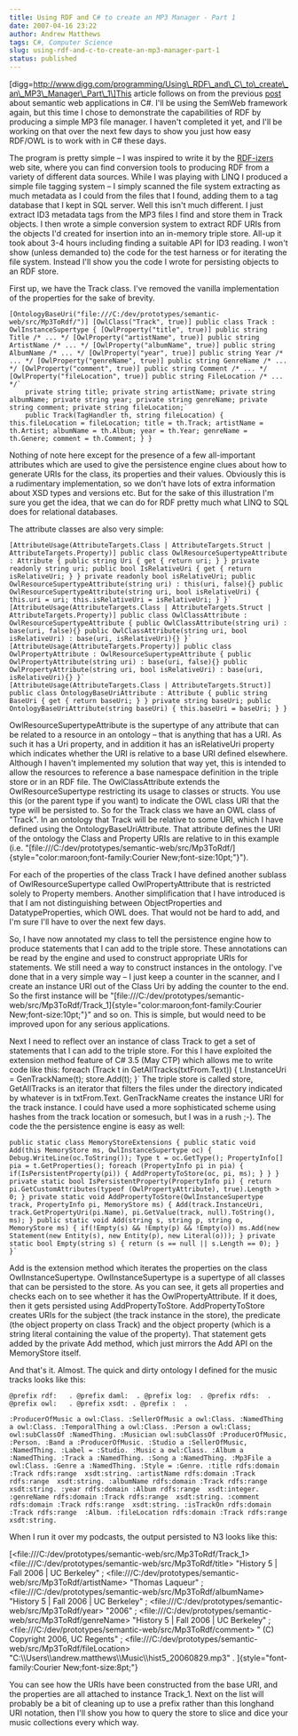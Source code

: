 ```yaml
---
title: Using RDF and C# to create an MP3 Manager - Part 1
date: 2007-04-16 23:22
author: Andrew Matthews
tags: C#, Computer Science
slug: using-rdf-and-c-to-create-an-mp3-manager-part-1
status: published
---
```


\[digg=http://www.digg.com/programming/Using\_RDF\_and\_C\_to\_create\_an\_MP3\_Manager\_Part\_1\]This article follows on from the previous [post](http://aabs.wordpress.com/2007/04/13/a-simple-semantic-web-application-in-c/) about semantic web applications in C\#. I'll be using the SemWeb framework again, but this time I chose to demonstrate the capabilities of RDF by producing a simple MP3 file manager. I haven't completed it yet, and I'll be working on that over the next few days to show you just how easy RDF/OWL is to work with in C\# these days.

The program is pretty simple – I was inspired to write it by the [RDF-izers](http://simile.mit.edu/wiki/RDFizers) web site, where you can find conversion tools to producing RDF from a variety of different data sources. While I was playing with LINQ I produced a simple file tagging system – I simply scanned the file system extracting as much metadata as I could from the files that I found, adding them to a tag database that I kept in SQL server. Well this isn't much different. I just extract ID3 metadata tags from the MP3 files I find and store them in Track objects. I then wrote a simple conversion system to extract RDF URIs from the objects I'd created for insertion into an in-memory triple store. All-up it took about 3-4 hours including finding a suitable API for ID3 reading. I won't show (unless demanded to) the code for the test harness or for iterating the file system. Instead I'll show you the code I wrote for persisting objects to an RDF store.

First up, we have the Track class. I've removed the vanilla implementation of the properties for the sake of brevity.

    [OntologyBaseUri("file:///C:/dev/prototypes/semantic-web/src/Mp3ToRdf/")] [OwlClass("Track", true)] public class Track : OwlInstanceSupertype { [OwlProperty("title", true)] public string Title /* ... */ [OwlProperty("artistName", true)] public string ArtistName /* ... */ [OwlProperty("albumName", true)] public string AlbumName /* ... */ [OwlProperty("year", true)] public string Year /* ... */ [OwlProperty("genreName", true)] public string GenreName /* ... */ [OwlProperty("comment", true)] public string Comment /* ... */ [OwlProperty("fileLocation", true)] public string FileLocation /* ... */`
        private string title; private string artistName; private string albumName; private string year; private string genreName; private string comment; private string fileLocation;`
        public Track(TagHandler th, string fileLocation) { this.fileLocation = fileLocation; title = th.Track; artistName = th.Artist; albumName = th.Album; year = th.Year; genreName = th.Genere; comment = th.Comment; } }

Nothing of note here except for the presence of a few all-important attributes which are used to give the persistence engine clues about how to generate URIs for the class, its properties and their values. Obviously this is a rudimentary implementation, so we don't have lots of extra information about XSD types and versions etc. But for the sake of this illustration I'm sure you get the idea, that we can do for RDF pretty much what LINQ to SQL does for relational databases.

The attribute classes are also very simple:

    [AttributeUsage(AttributeTargets.Class | AttributeTargets.Struct | AttributeTargets.Property)] public class OwlResourceSupertypeAttribute : Attribute { public string Uri { get { return uri; } } private readonly string uri; public bool IsRelativeUri { get { return isRelativeUri; } } private readonly bool isRelativeUri; public OwlResourceSupertypeAttribute(string uri) : this(uri, false){} public OwlResourceSupertypeAttribute(string uri, bool isRelativeUri) { this.uri = uri; this.isRelativeUri = isRelativeUri; } }`
    [AttributeUsage(AttributeTargets.Class | AttributeTargets.Struct | AttributeTargets.Property)] public class OwlClassAttribute : OwlResourceSupertypeAttribute { public OwlClassAttribute(string uri) : base(uri, false){} public OwlClassAttribute(string uri, bool isRelativeUri) : base(uri, isRelativeUri){} }`
    [AttributeUsage(AttributeTargets.Property)] public class OwlPropertyAttribute : OwlResourceSupertypeAttribute { public OwlPropertyAttribute(string uri) : base(uri, false){} public OwlPropertyAttribute(string uri, bool isRelativeUri) : base(uri, isRelativeUri){} }`
    [AttributeUsage(AttributeTargets.Class | AttributeTargets.Struct)] public class OntologyBaseUriAttribute : Attribute { public string BaseUri { get { return baseUri; } } private string baseUri; public OntologyBaseUriAttribute(string baseUri) { this.baseUri = baseUri; } }

OwlResourceSupertypeAttribute is the supertype of any attribute that can be related to a resource in an ontology – that is anything that has a URI. As such it has a Uri property, and in addition it has an isRelativeUri property which indicates whether the URI is relative to a base URI defined elsewhere. Although I haven't implemented my solution that way yet, this is intended to allow the resources to reference a base namespace definition in the triple store or in an RDF file. The OwlClassAttribute extends the OwlResourceSupertype restricting its usage to classes or structs. You use this (or the parent type if you want) to indicate the OWL class URI that the type will be persisted to. So for the Track class we have an OWL class of "Track". In an ontology that Track will be relative to some URI, which I have defined using the OntologyBaseUriAttribute. That attribute defines the URI of the ontology the Class and Property URIs are relative to in this example (i.e. "[file:///C:/dev/prototypes/semantic-web/src/Mp3ToRdf/]{style="color:maroon;font-family:Courier New;font-size:10pt;"}").

For each of the properties of the class Track I have defined another sublass of OwlResourceSupertype called OwlPropertyAttribute that is restricted solely to Property members. Another simplification that I have introduced is that I am not distinguishing between ObjectProperties and DatatypeProperties, which OWL does. That would not be hard to add, and I'm sure I'll have to over the next few days.

So, I have now annotated my class to tell the persistence engine how to produce statements that I can add to the triple store. These annotations can be read by the engine and used to construct appropriate URIs for statements. We still need a way to construct instances in the ontology. I've done that in a very simple way – I just keep a counter in the scanner, and I create an instance URI out of the Class Uri by adding the counter to the end. So the first instance will be "[file:///C:/dev/prototypes/semantic-web/src/Mp3ToRdf/Track\_1]{style="color:maroon;font-family:Courier New;font-size:10pt;"}" and so on. This is simple, but would need to be improved upon for any serious applications.

Next I need to reflect over an instance of class Track to get a set of statements that I can add to the triple store. For this I have exploited the extension method feature of C\# 3.5 (May CTP) which allows me to write code like this:
    foreach (Track t in GetAllTracks(txtFrom.Text)) { t.InstanceUri = GenTrackName(t); store.Add(t); }`
The triple store is called store, GetAllTracks is an iterator that filters the files under the directory indicated by whatever is in txtFrom.Text. GenTrackName creates the instance URI for the track instance. I could have used a more sophisticated scheme using hashes from the track location or somesuch, but I was in a rush ;-). The code the the persistence engine is easy as well:

    public static class MemoryStoreExtensions { public static void Add(this MemoryStore ms, OwlInstanceSupertype oc) { Debug.WriteLine(oc.ToString()); Type t = oc.GetType(); PropertyInfo[] pia = t.GetProperties(); foreach (PropertyInfo pi in pia) { if(IsPersistentProperty(pi)) { AddPropertyToStore(oc, pi, ms); } } } private static bool IsPersistentProperty(PropertyInfo pi) { return pi.GetCustomAttributes(typeof (OwlPropertyAttribute), true).Length > 0; } private static void AddPropertyToStore(OwlInstanceSupertype track, PropertyInfo pi, MemoryStore ms) { Add(track.InstanceUri, track.GetPropertyUri(pi.Name), pi.GetValue(track, null).ToString(), ms); } public static void Add(string s, string p, string o, MemoryStore ms) { if(!Empty(s) && !Empty(p) && !Empty(o)) ms.Add(new Statement(new Entity(s), new Entity(p), new Literal(o))); } private static bool Empty(string s) { return (s == null || s.Length == 0); } }`
Add is the extension method which iterates the properties on the class OwlInstanceSupertype. OwlInstanceSupertype is a supertype of all classes that can be persisted to the store. As you can see, it gets all properties and checks each on to see whether it has the OwlPropertyAttribute. If it does, then it gets persisted using AddPropertyToStore. AddPropertyToStore creates URIs for the subject (the track instance in the store), the predicate (the object property on class Track) and the object property (which is a string literal containing the value of the property). That statement gets added by the private Add method, which just mirrors the Add API on the MemoryStore itself.

And that's it. Almost. The quick and dirty ontology I defined for the music tracks looks like this:

    @prefix rdf:   . @prefix daml:  . @prefix log:  . @prefix rdfs:  . @prefix owl:   . @prefix xsdt: . @prefix :  .

    :ProducerOfMusic a owl:Class. :SellerOfMusic a owl:Class. :NamedThing a owl:Class. :TemporalThing a owl:Class. :Person a owl:Class; owl:subClassOf :NamedThing. :Musician owl:subClassOf :ProducerOfMusic, :Person. :Band a :ProducerOfMusic. :Studio a :SellerOfMusic, :NamedThing. :Label = :Studio. :Music a owl:Class. :Album a :NamedThing. :Track a :NamedThing. :Song a :NamedThing. :Mp3File a owl:Class. :Genre a :NamedThing. :Style = :Genre. :title rdfs:domain :Track rdfs:range  xsdt:string. :artistName rdfs:domain :Track rdfs:range  xsdt:string. :albumName rdfs:domain :Track rdfs:range  xsdt:string. :year rdfs:domain :Album rdfs:range  xsdt:integer. :genreName rdfs:domain :Track rdfs:range  xsdt:string. :comment rdfs:domain :Track rdfs:range  xsdt:string. :isTrackOn rdfs:domain :Track rdfs:range  :Album. :fileLocation rdfs:domain :Track rdfs:range  xsdt:string.

When I run it over my podcasts, the output persisted to N3 looks like this:

[\<file:///C:/dev/prototypes/semantic-web/src/Mp3ToRdf/Track\_1\> \<file:///C:/dev/prototypes/semantic-web/src/Mp3ToRdf/title\> "History 5 \| Fall 2006 \| UC Berkeley" ; \<file:///C:/dev/prototypes/semantic-web/src/Mp3ToRdf/artistName\> "Thomas Laqueur" ;
\<file:///C:/dev/prototypes/semantic-web/src/Mp3ToRdf/albumName\> "History 5 \| Fall 2006 \| UC Berkeley" ;
\<file:///C:/dev/prototypes/semantic-web/src/Mp3ToRdf/year\> "2006" ;
\<file:///C:/dev/prototypes/semantic-web/src/Mp3ToRdf/genreName\> "History 5 \| Fall 2006 \| UC Berkeley" ;
\<file:///C:/dev/prototypes/semantic-web/src/Mp3ToRdf/comment\> " (C) Copyright 2006, UC Regents" ;
\<file:///C:/dev/prototypes/semantic-web/src/Mp3ToRdf/fileLocation\> "C:\\\\Users\\\\andrew.matthews\\\\Music\\\\hist5\_20060829.mp3" .
]{style="font-family:Courier New;font-size:8pt;"}

You can see how the URIs have been constructed from the base URI, and the properties are all attached to instance Track\_1. Next on the list will probably be a bit of cleaning up to use a prefix rather than this longhand URI notation, then I'll show you how to query the store to slice and dice your music collections every which way.
